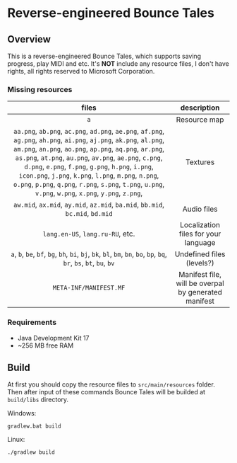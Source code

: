 # Reverse-engineered Bounce Tales

## Overview
This is a reverse-engineered Bounce Tales, which supports saving progress, play MIDI and etc. It's **NOT** include any resource files, I don't have rights, all rights reserved to Microsoft Corporation.

### Missing resources
|files|description|
|:-------------:|:------------------:|
|`a`|Resource map|
|`aa.png`, `ab.png`, `ac.png`, `ad.png`, `ae.png`, `af.png`, `ag.png`, `ah.png`, `ai.png`, `aj.png`, `ak.png`, `al.png`, `am.png`, `an.png`, `ao.png`, `ap.png`, `aq.png`, `ar.png`, `as.png`, `at.png`, `au.png`, `av.png`, `ae.png`, `c.png`, `d.png`, `e.png`, `f.png`, `g.png`, `h.png`, `i.png`, `icon.png`, `j.png`, `k.png`, `l.png`, `m.png`, `n.png`, `o.png`, `p.png`, `q.png`, `r.png`, `s.png`, `t.png`, `u.png`, `v.png`, `w.png`, `x.png`, `y.png`, `z.png`,|Textures|
|`aw.mid`, `ax.mid`, `ay.mid`, `az.mid`, `ba.mid`, `bb.mid`, `bc.mid`, `bd.mid`|Audio files|
|`lang.en-US`, `lang.ru-RU`, etc.|Localization files for your language|
|`a`, `b`, `be`, `bf`, `bg`, `bh`, `bi`, `bj`, `bk`, `bl`, `bm`, `bn`, `bo`, `bp`, `bq`, `br`, `bs`, `bt`, `bu`, `bv`|Undefined files (levels?)|
|`META-INF/MANIFEST.MF`|Manifest file, will be overpal by generated manifest|

### Requirements
- Java Development Kit 17
- ~256 MB free RAM

## Build
At first you should copy the resource files to `src/main/resources` folder. Then after input of these commands Bounce Tales will be builded at `build/libs` directory.

Windows:
```
gradlew.bat build
```
Linux:
```
./gradlew build
```
